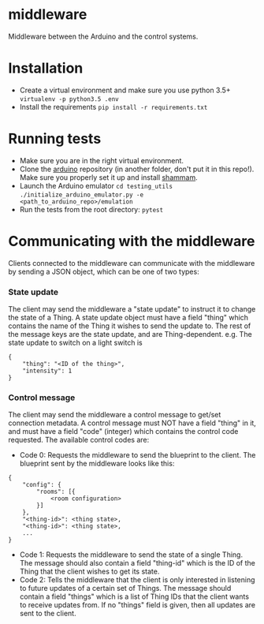 # middleware
Middleware between the Arduino and the control systems.

# Installation
- Create a virtual environment and make sure you use python 3.5+
    `virtualenv -p python3.5 .env`
- Install the requirements
    `pip install -r requirements.txt`

# Running tests
- Make sure you are in the right virtual environment.
- Clone the [arduino](https://github.com/Verbozeteam/arduino) repository (in another folder, don't put it in this repo!). Make sure you properly set it up and install [shammam](https://github.com/Verbozeteam/shammam).
- Launch the Arduino emulator
`cd testing_utils`
`./initialize_arduino_emulator.py -e <path_to_arduino_repo>/emulation`
- Run the tests from the root directory: `pytest`

# Communicating with the middleware
Clients connected to the middleware can communicate with the middleware by sending a JSON object, which can be one of two types:
### State update
The client may send the middleware a "state update" to instruct it to change the state of a Thing. A state update object must have a field "thing" which contains the name of the Thing it wishes to send the update to. The rest of the message keys are the state update, and are Thing-dependent. e.g. The state update to switch on a light switch is
```
{
    "thing": "<ID of the thing>",
    "intensity": 1
}
```

### Control message
The client may send the middleware a control message to get/set connection metadata. A control message must NOT have a field "thing" in it, and must have a field "code" (integer) which contains the control code requested. The available control codes are:
- Code 0: Requests the middleware to send the blueprint to the client. The blueprint sent by the middleware looks like this:
```
{
    "config": {
        "rooms": [{
            <room configuration>
        }]
    },
    "<thing-id>": <thing state>,
    "<thing-id>": <thing state>,
    ...
}
```
- Code 1: Requests the middleware to send the state of a single Thing. The message should also contain a field "thing-id" which is the ID of the Thing that the client wishes to get its state.
- Code 2: Tells the middleware that the client is only interested in listening to future updates of a certain set of Things. The message should contain a field "things" which is a list of Thing IDs that the client wants to receive updates from. If no "things" field is given, then all updates are sent to the client.
